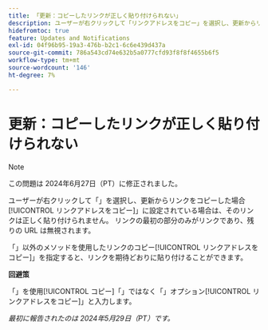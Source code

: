 ```yaml
---
title: 「更新：コピーしたリンクが正しく貼り付けられない」
description: ユーザーが右クリックして「リンクアドレスをコピー」を選択し、更新からリンクをコピーしてから、更新にリンクを貼り付けると、リンクが正しく貼り付けられません。 リンクの最初の部分のみがリンクであり、残りの URL は無視されます。
hidefromtoc: true
feature: Updates and Notifications
exl-id: 04f96b95-19a3-476b-b2c1-6c6e439d437a
source-git-commit: 786a543cd74e632b5a0777cfd93f8f8f4655b6f5
workflow-type: tm+mt
source-wordcount: '146'
ht-degree: 7%

---
```


# 更新：コピーしたリンクが正しく貼り付けられない

>[!NOTE]
>
>この問題は 2024年6月27日（PT）に修正されました。

ユーザーが右クリックして「」を選択し、更新からリンクをコピーした場合[!UICONTROL リンクアドレスをコピー]」に設定されている場合は、そのリンクは正しく貼り付けられません。 リンクの最初の部分のみがリンクであり、残りの URL は無視されます。

「」以外のメソッドを使用したリンクのコピー[!UICONTROL リンクアドレスをコピー]」を指定すると、リンクを期待どおりに貼り付けることができます。

**回避策**

「」を使用[!UICONTROL コピー]「」ではなく「」オプション[!UICONTROL リンクアドレスをコピー]」と入力します。

_最初に報告されたのは 2024年5月29日（PT）です。_
